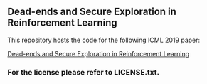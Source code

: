 ## Dead-ends and Secure Exploration in Reinforcement Learning

This repository hosts the code for the following ICML 2019 paper:

[Dead-ends and Secure Exploration in Reinforcement Learning](http://proceedings.mlr.press/v97/fatemi19a.html)


### For the license please refer to LICENSE.txt. 
